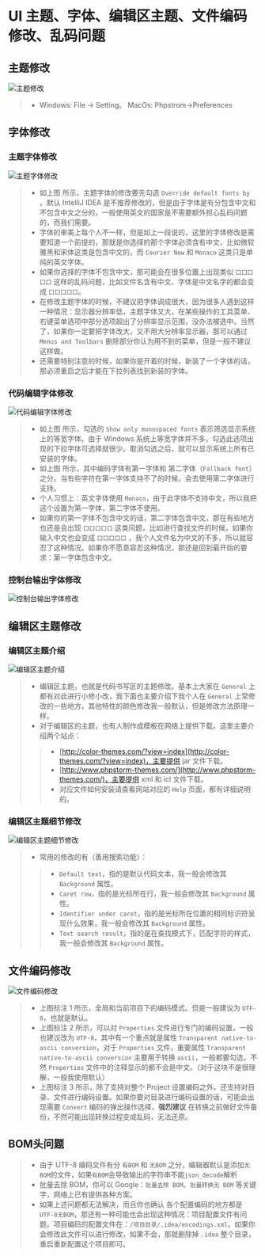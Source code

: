 # UI 主题、字体、编辑区主题、文件编码修改、乱码问题

## 主题修改

![&#x4E3B;&#x9898;&#x4FEE;&#x6539;](../../.gitbook/assets/x-a-theme-setting-1%20%281%29.jpg)

> * Windows: File -&gt; Setting。 MacOs: Phpstrom-&gt;Preferences

## 字体修改

### 主题字体修改

![&#x4E3B;&#x9898;&#x5B57;&#x4F53;&#x4FEE;&#x6539;](../../.gitbook/assets/x-a-theme-setting-1.jpg)

> * 如上图 所示，主题字体的修改要先勾选 `Override default fonts by` 。默认 IntelliJ IDEA 是不推荐修改的，但是由于字体是有分包含中文和不包含中文之分的，一般使用英文的国家是不需要额外担心乱码问题的，而我们需要。
> * 字体的审美上每个人不一样，但是如上一段说的，这里的字体修改是需要知道一个前提的，那就是你选择的那个字体必须含有中文，比如微软雅黑和宋体这类是包含中文的，而 `Courier New` 和 `Monaco` 这类只是单纯的英文字体。
> * 如果你选择的字体不包含中文，那可能会在很多位置上出现类似 `口口口口口` 这样的乱码问题，比如文件名含有中文、字体是中文名字的都会变成 `口口口口口`。
> * 在修改主题字体的时候，不建议把字体调成很大，因为很多人遇到这样一种情况：显示器分辨率低，主题字体又大，在某些操作的工具菜单、右键菜单选项中部分选项超出了分辨率显示范围，没办法被选中。当然了，如果你一定要把字体改大，又不用大分辨率显示器，那可以通过  `Menus and Toolbars` 删除部分你认为用不到的菜单，但是一般不建议这样做。
> * 还需要特别注意的时候，如果你是开着的时候，新装了一个字体的话，那必须重启之后才能在下拉列表找到新装的字体。

### 代码编辑字体修改

![&#x4EE3;&#x7801;&#x7F16;&#x8F91;&#x5B57;&#x4F53;&#x4FEE;&#x6539;](../../.gitbook/assets/x-b-font-setting-1.jpg)

> * 如上图 所示，勾选的 `Show only monospaced fonts` 表示筛选显示系统上的等宽字体。由于 Windows 系统上等宽字体并不多，勾选此选项出现的下拉字体可选择就很少。取消勾选之后，就可以显示系统上所有已安装的字体。
> * 如上图 所示，其中编码字体有第一字体和 第二字体（`Fallback font`）之分。当有些字符在第一字体支持不了的时候，会去使用第二字体进行支持。
> * 个人习惯上：英文字体使用 `Monaco`，由于此字体不支持中文，所以我把这个设置为第一字体，第二字体不使用。
> * 如果你的第一字体不包含中文的话，第二字体包含中文，那在有些地方也还是会出现 `口口口口口` 这类问题，比如进行查找文件的时候，如果你输入中文也会变成 `口口口口口` ，我个人文件名为中文的不多，所以就容忍了这种情况。如果你不愿意容忍这种情况，那还是回到最开始的要求：第一字体包含中文。

### 控制台输出字体修改

![&#x63A7;&#x5236;&#x53F0;&#x8F93;&#x51FA;&#x5B57;&#x4F53;&#x4FEE;&#x6539;](../../.gitbook/assets/x-b-font-setting-2.jpg)

## 编辑区主题修改

### 编辑区主题介绍

![&#x7F16;&#x8F91;&#x533A;&#x4E3B;&#x9898;&#x4ECB;&#x7ECD;](../../.gitbook/assets/x-b-font-setting-3.jpg)

> * 编辑区主题，也就是代码书写区的主题修改。基本上大家在 `General` 上都有对此进行小修小改，我下面也主要介绍下我个人在 `General` 上常修改的一些地方，其他特性的颜色修改我一般默认，但是修改方法原理一样。
> * 对于编辑区的主题，也有人制作成模板在网络上提供下载。这里主要介绍两个站点：
>
> > * [http://color-themes.com/?view=index](http://color-themes.com/?view=index)，主要提供 jar 文件下载。
> > * [http://www.phpstorm-themes.com/](http://www.phpstorm-themes.com/)，主要提供 xml 和 icl 文件下载。
> > * 对应文件如何安装请查看网站对应的 `Help` 页面，都有详细说明的。

### 编辑区主题细节修改

![&#x7F16;&#x8F91;&#x533A;&#x4E3B;&#x9898;&#x7EC6;&#x8282;&#x4FEE;&#x6539;](../../.gitbook/assets/x-c-code-theme-setting-2.jpg)

> * 常用的修改的有（善用搜索功能）：
>
> > * `Default text`，指的是默认代码文本，我一般会修改其 `Background` 属性。
> > * `Caret row`，指的是光标所在行，我一般会修改其 `Background` 属性。
> > * `Identifier under caret`，指的是光标所在位置的相同标识符呈现什么效果，我一般会修改其 `Background` 属性。
> > * `Text search result`，指的是在查找模式下，匹配字符的样式，我一般会修改其 `Background` 属性。

## 文件编码修改

![&#x6587;&#x4EF6;&#x7F16;&#x7801;&#x4FEE;&#x6539;](../../.gitbook/assets/x-d-encoding-setting-1.jpg)

> * 上图标注 1 所示，全局和当前项目下的编码模式。但是一般建议为 `UTF-8`，也就是默认。
> * 上图标注 2 所示，可以对 `Properties` 文件进行专门的编码设置，一般也建议改为 `UTF-8`，其中有一个重点就是属性 `Transparent native-to-ascii conversion`，对于 `Properties` 文件，重要属性 `Transparent native-to-ascii conversion` 主要用于转换 `ascii`，一般都要勾选，不然 `Properties` 文件中的注释显示的都不会是中文。（对于这块不是很理解，一般我使用默认）
> * 上图标注 3 所示，除了支持对整个 Project 设置编码之外，还支持对目录、文件进行编码设置。如果你要对目录进行编码设置的话，可能会出现需要 `Convert` 编码的弹出操作选择，**强烈建议** 在转换之前做好文件备份，不然可能出现转换过程变成乱码，无法还原。

## BOM头问题

> * 由于 UTF-8 编码文件有分 `有BOM` 和 `无BOM` 之分，编辑器默认是添加`无BOM`的文件，如果`有BOM`会导致输出的字符串不能`json_decode`解析
> * 批量去除 BOM，你可以 Google：`批量去除 BOM`、`批量转换无 BOM` 等关键字，网络上已有提供各种方案。
> * 如果上述问题都无法解决，而且你也确认 各个配置编码的地方都是 `UTF-8无BOM`，那还有一种可能也会出现这种情况：项目配置文件有问题。项目编码的配置文件在：`/项目目录/.idea/encodings.xml`。如果你会修改此文件可以进行修改，如果不会，那就删除掉 `.idea` 整个目录，重启重新配置这个项目即可。

